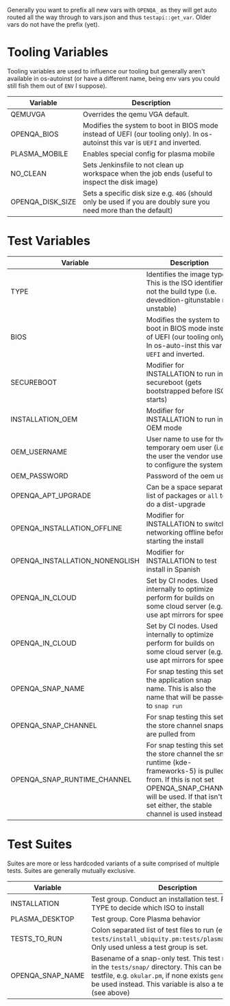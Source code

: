 Generally you want to prefix all new vars with `OPENQA_` as they will get auto
routed all the way through to vars.json and thus `testapi::get_var`. Older vars
do not have the prefix (yet).

# Tooling Variables

Tooling variables are used to influence our tooling but generally aren't
available in os-autoinst (or have a different name, being env vars you could
still fish them out of `ENV` I suppose).

|Variable|Description|
|--------|-----------|
|QEMUVGA|Overrides the qemu VGA default.|
|OPENQA_BIOS|Modifies the system to boot in BIOS mode instead of UEFI (our tooling only). In os-autoinst this var is `UEFI` and inverted.|
|PLASMA_MOBILE|Enables special config for plasma mobile|
|NO_CLEAN|Sets Jenkinsfile to not clean up workspace when the job ends (useful to inspect the disk image)|
|OPENQA_DISK_SIZE|Sets a specific disk size e.g. `40G` (should only be used if you are doubly sure you need more than the default)|

# Test Variables

|Variable|Description|
|--------|-----------|
|TYPE|Identifies the image type. This is the ISO identifier not the build type (i.e. devedition-gitunstable not unstable)|
|BIOS|Modifies the system to boot in BIOS mode instead of UEFI (our tooling only). In os-auto-inst this var is `UEFI` and inverted.
|SECUREBOOT|Modifier for INSTALLATION to run in secureboot (gets bootstrapped before ISO starts)|
|INSTALLATION_OEM|Modifier for INSTALLATION to run in OEM mode|
|OEM_USERNAME|User name to use for the temporary oem user (i.e. the user the vendor uses to configure the system)|
|OEM_PASSWORD|Password of the oem user|
|OPENQA_APT_UPGRADE|Can be a space separated list of packages or `all` to do a dist-upgrade|
|OPENQA_INSTALLATION_OFFLINE|Modifier for INSTALLATION to switch networking offline before starting the install|
|OPENQA_INSTALLATION_NONENGLISH|Modifier for INSTALLATION to test install in Spanish|
|OPENQA_IN_CLOUD|Set by CI nodes. Used internally to optimize perform for builds on some cloud server (e.g. use apt mirrors for speed)|
|OPENQA_IN_CLOUD|Set by CI nodes. Used internally to optimize perform for builds on some cloud server (e.g. use apt mirrors for speed)|
|OPENQA_SNAP_NAME|For snap testing this sets the application snap name. This is also the name that will be passed to `snap run`|
|OPENQA_SNAP_CHANNEL|For snap testing this sets the store channel snaps are pulled from|
|OPENQA_SNAP_RUNTIME_CHANNEL|For snap testing this sets the store channel the snap runtime (kde-frameworks-5) is pulled from. If this is not set OPENQA_SNAP_CHANNEL will be used. If that isn't set either, the stable channel is used instead|

# Test Suites

Suites are more or less hardcoded variants of a suite comprised of multiple
tests. Suites are generally mutually exclusive.

|Variable|Description|
|--------|-----------|
|INSTALLATION|Test group. Conduct an installation test. Requires a TYPE to decide which ISO to install|
|PLASMA_DESKTOP|Test group. Core Plasma behavior|
|TESTS_TO_RUN|Colon separated list of test files to run (e.g. `tests/install_ubiquity.pm:tests/plasma_folder.pm`). Only used unless a test group is set.|
|OPENQA_SNAP_NAME|Basename of a snap-only test. This test needs to be in the `tests/snap/` directory. This can be a specific testfile, e.g. `okular.pm`, if none exists `generic.pm` will be used instead. This variable is also a test variable (see above)|
